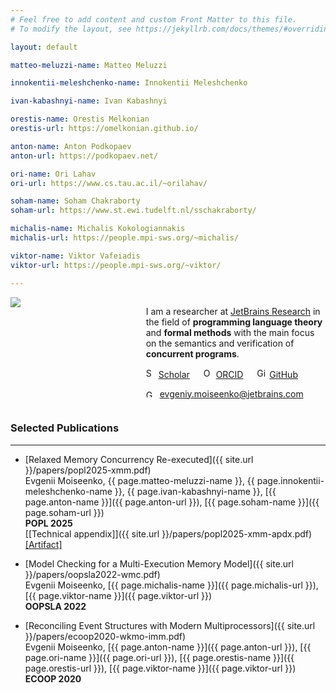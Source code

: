 ```yaml
---
# Feel free to add content and custom Front Matter to this file.
# To modify the layout, see https://jekyllrb.com/docs/themes/#overriding-theme-defaults

layout: default

matteo-meluzzi-name: Matteo Meluzzi

innokentii-meleshchenko-name: Innokentii Meleshchenko

ivan-kabashnyi-name: Ivan Kabashnyi

orestis-name: Orestis Melkonian
orestis-url: https://omelkonian.github.io/

anton-name: Anton Podkopaev
anton-url: https://podkopaev.net/

ori-name: Ori Lahav
ori-url: https://www.cs.tau.ac.il/~orilahav/

soham-name: Soham Chakraborty
soham-url: https://www.st.ewi.tudelft.nl/sschakraborty/

michalis-name: Michalis Kokologiannakis
michalis-url: https://people.mpi-sws.org/~michalis/

viktor-name: Viktor Vafeiadis
viktor-url: https://people.mpi-sws.org/~viktor/

---
```


<div style="display:flex;margin-bottom:20px">

<div style="flex:40%;">
  <img align="left" src="{{ site.url }}/img/me.jpg">
</div>

<div style="flex:60%;padding-left:5%">

I am a researcher at [JetBrains Research](https://research.jetbrains.org/)
in the field of **programming language theory** and **formal methods**
with the main focus on the semantics and verification of **concurrent programs**.

<img alt="Scholar" src="{{ site.url }}/img/scholar.png" width="16" height="16" /> [Scholar](https://scholar.google.com/citations?user=3kmkWmIAAAAJ&hl=en&oi=ao)
&emsp;
<img alt="ORCID logo" src="{{ site.url }}/img/orcid.png" width="16" height="16" /> [ORCID](https://orcid.org/0000-0003-2715-1143)
&emsp;
<img alt="GitHub logo" src="{{ site.url }}/img/github.png" width="16" height="16" /> [GitHub](https://github.com/eupp/)

<img alt="Gmail logo" src="{{ site.url }}/img/gmail.png" width="18" height="12" /> [evgeniy.moiseenko@jetbrains.com](mailto:evgeniy.moiseenko@jetbrains.com)

</div>

</div>

### Selected Publications

* * *

* [Relaxed Memory Concurrency Re-executed]({{ site.url }}/papers/popl2025-xmm.pdf) \
  Evgenii Moiseenko, {{ page.matteo-meluzzi-name }}, {{ page.innokentii-meleshchenko-name }}, {{ page.ivan-kabashnyi-name }},
  [{{ page.anton-name }}]({{ page.anton-url }}), [{{ page.soham-name }}]({{ page.soham-url }}) \
  **POPL 2025** \
  [[Technical appendix]]({{ site.url }}/papers/popl2025-xmm-apdx.pdf) [[Artifact]](https://zenodo.org/records/13912067)

* [Model Checking for a Multi-Execution Memory Model]({{ site.url }}/papers/oopsla2022-wmc.pdf) \
  Evgenii Moiseenko, [{{ page.michalis-name }}]({{ page.michalis-url }}), [{{ page.viktor-name }}]({{ page.viktor-url }}) \
  **OOPSLA 2022**

* [Reconciling Event Structures with Modern Multiprocessors]({{ site.url }}/papers/ecoop2020-wkmo-imm.pdf) \
  Evgenii Moiseenko, [{{ page.anton-name }}]({{ page.anton-url }}), [{{ page.ori-name }}]({{ page.ori-url }}),
  [{{ page.orestis-name }}]({{ page.orestis-url }}), [{{ page.viktor-name }}]({{ page.viktor-url }}) \
  **ECOOP 2020**
